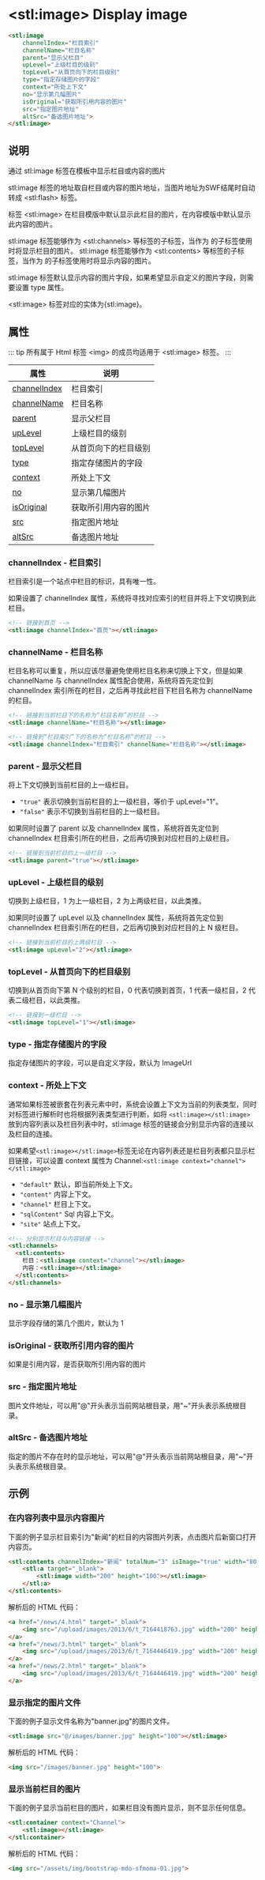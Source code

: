 ﻿---
sidebar: auto
---

# &lt;stl:image&gt; Display image

```html
<stl:image
    channelIndex="栏目索引"
    channelName="栏目名称"
    parent="显示父栏目"
    upLevel="上级栏目的级别"
    topLevel="从首页向下的栏目级别"
    type="指定存储图片的字段"
    context="所处上下文"
    no="显示第几幅图片"
    isOriginal="获取所引用内容的图片"
    src="指定图片地址"
    altSrc="备选图片地址">
</stl:image>
```

## 说明

通过 stl:image 标签在模板中显示栏目或内容的图片

stl:image 标签的地址取自栏目或内容的图片地址，当图片地址为SWF结尾时自动转成 &lt;stl:flash&gt; 标签。

标签 &lt;stl:image&gt; 在栏目模版中默认显示此栏目的图片，在内容模版中默认显示此内容的图片。

stl:image 标签能够作为 &lt;stl:channels&gt; 等标签的子标签，当作为 的子标签使用时将显示栏目的图片。
stl:image 标签能够作为 &lt;stl:contents&gt; 等标签的子标签，当作为 的子标签使用时将显示内容的图片。

stl:image 标签默认显示内容的图片字段，如果希望显示自定义的图片字段，则需要设置 type 属性。

 &lt;stl:image&gt; 标签对应的实体为{stl:image}。

## 属性

::: tip
所有属于 Html 标签 &lt;img&gt; 的成员均适用于 &lt;stl:image&gt; 标签。
:::

| 属性                                           | 说明                 |
|------------------------------------------------|----------------------|
| [channelIndex](#channelindex-栏目索引)         | 栏目索引             |
| [channelName](#channelname-栏目名称)           | 栏目名称             |
| [parent](#parent-显示父栏目)                   | 显示父栏目           |
| [upLevel](#uplevel-上级栏目的级别)             | 上级栏目的级别       |
| [topLevel](#toplevel-从首页向下的栏目级别)     | 从首页向下的栏目级别 |
| [type](#type-指定存储图片的字段)               | 指定存储图片的字段   |
| [context](#context-所处上下文)                 | 所处上下文           |
| [no](#no-显示第几幅图片)                       | 显示第几幅图片       |
| [isOriginal](#isoriginal-获取所引用内容的图片) | 获取所引用内容的图片 |
| [src](#src-指定图片地址)                       | 指定图片地址         |
| [altSrc](#altsrc-备选图片地址)                 | 备选图片地址         |

### channelIndex - 栏目索引

栏目索引是一个站点中栏目的标识，具有唯一性。

如果设置了 channelIndex 属性，系统将寻找对应索引的栏目并将上下文切换到此栏目。

```html
<!-- 链接到首页 -->
<stl:image channelIndex="首页"></stl:image>
```

### channelName - 栏目名称

栏目名称可以重复，所以应该尽量避免使用栏目名称来切换上下文，但是如果 channelName 与 channelIndex 属性配合使用，系统将首先定位到 channelIndex 索引所在的栏目，之后再寻找此栏目下栏目名称为 channelName 的栏目。

```html
<!-- 链接到当前栏目下的名称为“栏目名称”的栏目 -->
<stl:image channelName="栏目名称"></stl:image>
```

```html
<!-- 链接到“栏目索引”下的名称为“栏目名称”的栏目 -->
<stl:image channelIndex="栏目索引" channelName="栏目名称"></stl:image>
```

### parent - 显示父栏目

将上下文切换到当前栏目的上一级栏目。

- `"true"` 表示切换到当前栏目的上一级栏目，等价于 upLevel="1"。
- `"false"` 表示不切换到当前栏目的上一级栏目。

如果同时设置了 parent 以及 channelIndex 属性，系统将首先定位到 channelIndex 栏目索引所在的栏目，之后再切换到对应栏目的上级栏目。

```html
<!-- 链接到当前栏目的上一级栏目 -->
<stl:image parent="true"></stl:image>
```

### upLevel - 上级栏目的级别

切换到上级栏目，1 为上一级栏目，2 为上两级栏目，以此类推。

如果同时设置了 upLevel 以及 channelIndex 属性，系统将首先定位到 channelIndex 栏目索引所在的栏目，之后再切换到对应栏目的上 N 级栏目。

```html
<!-- 链接到当前栏目的上两级栏目 -->
<stl:image upLevel="2"></stl:image>
```

### topLevel - 从首页向下的栏目级别

切换到从首页向下第 N 个级别的栏目，0 代表切换到首页，1 代表一级栏目，2 代表二级栏目，以此类推。

```html
<!-- 链接到一级栏目 -->
<stl:image topLevel="1"></stl:image>
```

### type - 指定存储图片的字段

指定存储图片的字段，可以是自定义字段，默认为 ImageUrl

### context - 所处上下文

通常如果标签被嵌套在列表元素中时，系统会设置上下文为当前的列表类型，同时对标签进行解析时也将根据列表类型进行判断，如将 `<stl:image></stl:image>` 放到内容列表以及栏目列表中时，stl:image 标签的链接会分别显示内容的连接以及栏目的连接。

如果希望`<stl:image></stl:image>`标签无论在内容列表还是栏目列表都只显示栏目链接，可以设置 context 属性为 Channel:`<stl:image context="channel"></stl:image>`

- `"default"` 默认，即当前所处上下文。
- `"content"` 内容上下文。
- `"channel"` 栏目上下文。
- `"sqlContent"` Sql 内容上下文。
- `"site"` 站点上下文。

```html
<!-- 分别显示栏目与内容链接 -->
<stl:channels>
  <stl:contents>
    栏目：<stl:image context="channel"></stl:image>
    内容：<stl:image></stl:image>
  </stl:contents>
</stl:channels>
```

### no - 显示第几幅图片

显示字段存储的第几个图片，默认为 1

### isOriginal - 获取所引用内容的图片

如果是引用内容，是否获取所引用内容的图片

### src - 指定图片地址

图片文件地址，可以用"@"开头表示当前网站根目录，用"~"开头表示系统根目录。

### altSrc - 备选图片地址

指定的图片不存在时的显示地址，可以用"@"开头表示当前网站根目录，用"~"开头表示系统根目录。

## 示例

### 在内容列表中显示内容图片

下面的例子显示栏目索引为"新闻"的栏目的内容图片列表，点击图片后新窗口打开内容页。

```html
<stl:contents channelIndex="新闻" totalNum="3" isImage="true" width="80%">
    <stl:a target="_blank">
        <stl:image width="200" height="100"></stl:image>
    </stl:a>
</stl:contents>
```

解析后的 HTML 代码：

```html
<a href="/news/4.html" target="_blank">
    <img src="/upload/images/2013/6/t_7164418763.jpg" width="200" height="100">
</a>
<a href="/news/3.html" target="_blank">
    <img src="/upload/images/2013/6/t_7164446419.jpg" width="200" height="100">
</a>
<a href="/news/2.html" target="_blank">
    <img src="/upload/images/2013/6/t_7164446419.jpg" width="200" height="100">
</a>
```

### 显示指定的图片文件

下面的例子显示文件名称为"banner.jpg"的图片文件。

```html
<stl:image src="@/images/banner.jpg" height="100"></stl:image>
```

解析后的 HTML 代码：

```html
<img src="/images/banner.jpg" height="100">
```

### 显示当前栏目的图片

下面的例子显示当前栏目的图片，如果栏目没有图片显示，则不显示任何信息。

```html
<stl:container context="Channel">
    <stl:image></stl:image>
</stl:container>
```

解析后的 HTML 代码：

```html
<img src="/assets/img/bootstrap-mdo-sfmoma-01.jpg">
```
